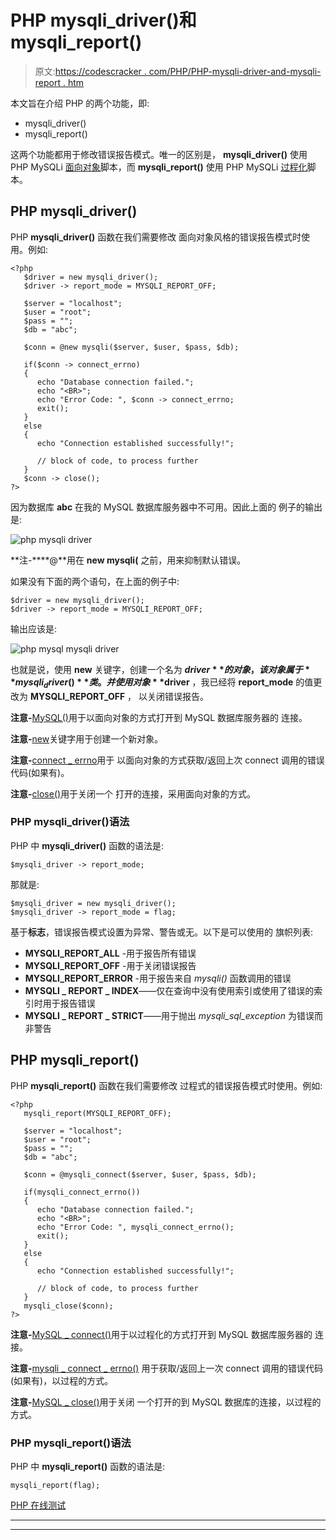 # PHP mysqli_driver()和 mysqli_report()

> 原文:[https://codescracker . com/PHP/PHP-mysqli-driver-and-mysqli-report . htm](https://codescracker.com/php/php-mysqli-driver-and-mysqli-report.htm)

本文旨在介绍 PHP 的两个功能，即:

*   mysqli_driver()
*   mysqli_report()

这两个功能都用于修改错误报告模式。唯一的区别是， **mysqli_driver()** 使用 PHP MySQLi <u>面向对象</u>脚本，而 **mysqli_report()** 使用 PHP MySQLi <u>过程化</u>脚本。

## PHP mysqli_driver()

PHP **mysqli_driver()** 函数在我们需要修改 面向对象风格的错误报告模式时使用。例如:

```
<?php
   $driver = new mysqli_driver();
   $driver -> report_mode = MYSQLI_REPORT_OFF;

   $server = "localhost";
   $user = "root";
   $pass = "";
   $db = "abc";

   $conn = @new mysqli($server, $user, $pass, $db);

   if($conn -> connect_errno)
   {
      echo "Database connection failed.";
      echo "<BR>";
      echo "Error Code: ", $conn -> connect_errno;
      exit();
   }
   else
   {
      echo "Connection established successfully!";

      // block of code, to process further
   }
   $conn -> close();
?>
```

因为数据库 **abc** 在我的 MySQL 数据库服务器中不可用。因此上面的 例子的输出是:

![php mysqli driver](../Images/5b3a8e5f02eed2cd707a5a58b300e29f.png)

**注-****@**用在 **new mysqli(** 之前，用来抑制默认错误。

如果没有下面的两个语句，在上面的例子中:

```
$driver = new mysqli_driver();
$driver -> report_mode = MYSQLI_REPORT_OFF;
```

输出应该是:

![php mysql mysqli driver](../Images/c2198bcb5da625aa986f05267df1f3ce.png)

也就是说，使用 **new** 关键字，创建一个名为 **$driver** 的对象，该对象属于 **mysqli_driver()** 类。 并使用对象 **$driver** ，我已经将 **report_mode** 的值更改为 **MYSQLI_REPORT_OFF** ， 以关闭错误报告。

**注意-**[MySQL()](/php/php-mysqli-connect-to-database.htm)用于以面向对象的方式打开到 MySQL 数据库服务器的 连接。

**注意-**[new](/php/php-new-keyword.htm)关键字用于创建一个新对象。

**注意-**[connect _ errno](/php/php-connect-errno-and-mysqli-connect-errno.htm)用于 以面向对象的方式获取/返回上次 connect 调用的错误代码(如果有)。

**注意-**[close()](/php/php-mysqli-close-database-connection.htm)用于关闭一个 打开的连接，采用面向对象的方式。

### PHP mysqli_driver()语法

PHP 中 **mysqli_driver()** 函数的语法是:

```
$mysqli_driver -> report_mode;
```

那就是:

```
$mysqli_driver = new mysqli_driver();
$mysqli_driver -> report_mode = flag;
```

基于**标志**，错误报告模式设置为异常、警告或无。以下是可以使用的 旗帜列表:

*   **MYSQLI_REPORT_ALL** -用于报告所有错误
*   **MYSQLI_REPORT_OFF** -用于关闭错误报告
*   **MYSQLI_REPORT_ERROR** -用于报告来自 *mysqli()* 函数调用的错误
*   **MYSQLI _ REPORT _ INDEX**——仅在查询中没有使用索引或使用了错误的索引时用于报告错误
*   **MYSQLI _ REPORT _ STRICT**——用于抛出 *mysqli_sql_exception* 为错误而非警告

## PHP mysqli_report()

PHP **mysqli_report()** 函数在我们需要修改 过程式的错误报告模式时使用。例如:

```
<?php
   mysqli_report(MYSQLI_REPORT_OFF);

   $server = "localhost";
   $user = "root";
   $pass = "";
   $db = "abc";

   $conn = @mysqli_connect($server, $user, $pass, $db);

   if(mysqli_connect_errno())
   {
      echo "Database connection failed.";
      echo "<BR>";
      echo "Error Code: ", mysqli_connect_errno();
      exit();
   }
   else
   {
      echo "Connection established successfully!";

      // block of code, to process further
   }
   mysqli_close($conn);
?>
```

**注意-**[MySQL _ connect()](/php/php-mysqli-connect-to-database.htm)用于以过程化的方式打开到 MySQL 数据库服务器的 连接。

**注意-**[mysqli _ connect _ errno()](/php/php-connect-errno-and-mysqli-connect-errno.htm) 用于获取/返回上一次 connect 调用的错误代码(如果有)，以过程的方式。

**注意-**[MySQL _ close()](/php/php-mysqli-close-database-connection.htm)用于关闭 一个打开的到 MySQL 数据库的连接，以过程的方式。

### PHP mysqli_report()语法

PHP 中 **mysqli_report()** 函数的语法是:

```
mysqli_report(flag);
```

[PHP 在线测试](/exam/showtest.php?subid=8)

* * *

* * *